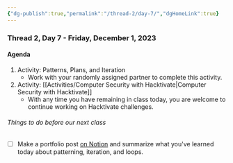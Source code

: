 ```yaml
---
{"dg-publish":true,"permalink":"/thread-2/day-7/","dgHomeLink":true}
---
```


### Thread 2, Day 7 - Friday, December 1, 2023
#### Agenda
1. Activity: Patterns, Plans, and Iteration
	- Work with your randomly assigned partner to complete this activity.
2. Activity: [[Activities/Computer Security with Hacktivate\|Computer Security with Hacktivate]]
	- With any time you have remaining in class today, you are welcome to continue working on Hacktivate challenges.
###### Things to do before our next class
- [ ] Make a portfolio post [on Notion](https://notion.so) and summarize what you've learned today about patterning, iteration, and loops.